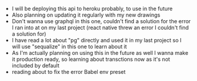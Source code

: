 * I will be deploying this api to heroku probably, to use in the future
* Also planning on updating it regularly with my new drawings
* Don't wanna use graphql in this one, couldn't find a solution for the error I ran into at on my last project (react native threw an error I couldn't find a solution for) 
* I have read a lot about "pg" directly and used it in my last project so I will use "sequalize" in this one to learn about it
* As I'm actually planning on using this in the future as well I wanna make it production ready, so learning about transctions now as it's not included by default
*  reading about to fix the error Babel env preset